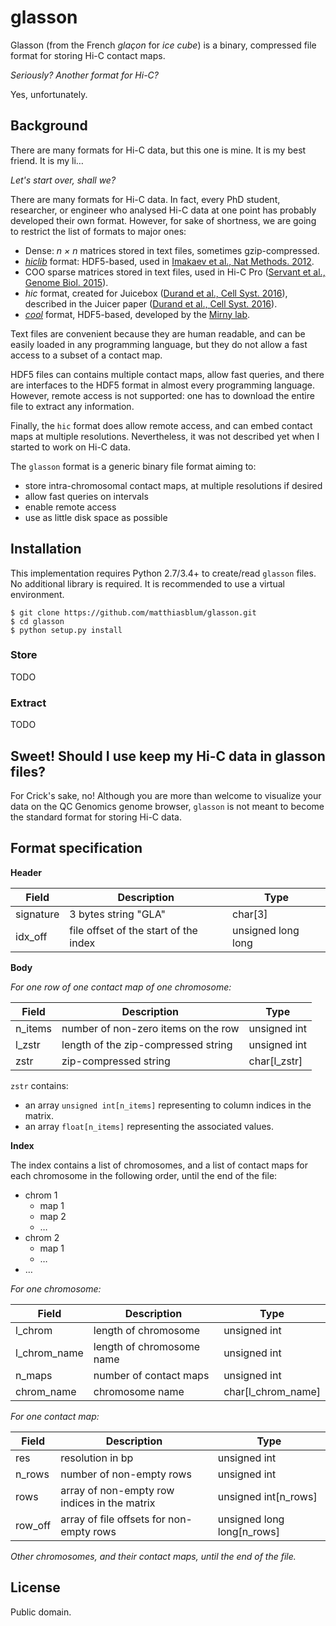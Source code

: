 # glasson
Glasson (from the French *glaçon* for *ice cube*) is a binary, compressed file format for storing Hi-C contact maps.

*Seriously? Another format for Hi-C?*

Yes, unfortunately.

## Background

There are many formats for Hi-C data, but this one is mine. It is my best friend. It is my li&hellip;

*Let's start over, shall we?*

There are many formats for Hi-C data. 
In fact, every PhD student, researcher, or engineer who analysed Hi-C data at one point has probably developed their own format. 
However, for sake of shortness, we are going to restrict the list of formats to major ones:

- Dense: *n &times; n* matrices stored in text files, sometimes gzip-compressed.
- [*hiclib*](https://bitbucket.org/mirnylab/hiclib) format: HDF5-based, used in [Imakaev et al., Nat Methods. 2012](http://www.nature.com/nmeth/journal/v9/n10/full/nmeth.2148.html).
- COO sparse matrices stored in text files, used in Hi-C Pro ([Servant et al., Genome Biol. 2015](http://genomebiology.biomedcentral.com/articles/10.1186/s13059-015-0831-x)).
- *hic* format, created for Juicebox ([Durand et al., Cell Syst. 2016](http://www.sciencedirect.com/science/article/pii/S240547121500054X)), described in the Juicer paper ([Durand et al., Cell Syst. 2016](http://www.sciencedirect.com/science/article/pii/S2405471216302198)).
- [*cool*](https://github.com/mirnylab/cooler/) format, HDF5-based, developed by the [Mirny lab](http://mirnylab.mit.edu/).

Text files are convenient because they are human readable, and can be easily loaded in any programming language, but they do not allow a fast access to a subset of a contact map.

HDF5 files can contains multiple contact maps, allow fast queries, and there are interfaces to the HDF5 format in almost every programming language.
However, remote access is not supported: one has to download the entire file to extract any information.

Finally, the `hic` format does allow remote access, and can embed contact maps at multiple resolutions. Nevertheless, it was not described yet when I started to work on Hi-C data.

The `glasson` format is a generic binary file format aiming to:

- store intra-chromosomal contact maps, at multiple resolutions if desired
- allow fast queries on intervals
- enable remote access
- use as little disk space as possible

## Installation

This implementation requires Python 2.7/3.4+ to create/read `glasson` files. No additional library is required. It is recommended to use a virtual environment.

    $ git clone https://github.com/matthiasblum/glasson.git
    $ cd glasson
    $ python setup.py install

### Store

TODO

### Extract

TODO

## Sweet! Should I use keep my Hi-C data in glasson files?

For Crick's sake, no! Although you are more than welcome to visualize your data on the QC Genomics genome browser, `glasson` is not meant to become the standard format for storing Hi-C data.

## Format specification
 
**Header**

| Field     | Description | Type |
|-----------|-------------|------|
|  signature  | 3 bytes string "GLA"  | char\[3\] |
|  idx_off  | file offset of the start of the index | unsigned long long |

**Body**

*For one row of one contact map of one chromosome:*

| Field | Description | Type |
|-------|-------------|------|
| n_items | number of non-zero items on the row | unsigned int |
| l_zstr | length of the zip-compressed string | unsigned int |
| zstr | zip-compressed string | char\[l_zstr\] |

`zstr` contains:

- an array `unsigned int[n_items]` representing to column indices in the matrix.
- an array `float[n_items]` representing the associated values.

**Index**

The index contains a list of chromosomes, and a list of contact maps for each chromosome in the following order, until the end of the file:

- chrom 1
    - map 1
    - map 2
    - &hellip;
- chrom 2
    - map 1
    - &hellip;
- &hellip;

*For one chromosome:*

| Field | Description | Type |
|-------|-------------|------|
| l_chrom   | length of chromosome | unsigned int     |
| l_chrom_name | length of chromosome name | unsigned int     |
| n_maps | number of contact maps | unsigned int |
| chrom_name | chromosome name | char\[l_chrom_name\]     |

*For one contact map:*

| Field | Description | Type |
|-------|-------------|------|
| res | resolution in bp | unsigned int     |
| n_rows | number of non-empty rows | unsigned int     |
| rows | array of non-empty row indices in the matrix | unsigned int\[n_rows\] |
| row_off | array of file offsets for non-empty rows | unsigned long long\[n_rows\] |

*Other chromosomes, and their contact maps, until the end of the file.*

## License

Public domain.

